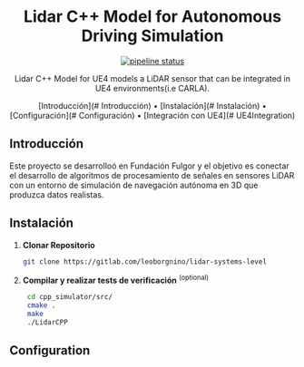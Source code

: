 <!-- markdownlint-configure-file {
  "MD013": {
    "code_blocks": false,
    "tables": false
  },
  "MD033": false,
  "MD041": false
} -->

<div align="center">

# Lidar C++ Model for Autonomous Driving Simulation

[![pipeline status](https://gitlab.com/leoborgnino/lidar-pcm/badges/master/pipeline.svg)](https://gitlab.com/leoborgnino/lidar-pcm/-/commits/master)

Lidar C++ Model for UE4 models a LiDAR sensor that can be integrated in UE4 environments(i.e CARLA).

[Introducción](# Introducción) •
[Instalación](# Instalación) •
[Configuración](# Configuración) •
[Integración con UE4](# UE4Integration)

</div>

## Introducción

Este proyecto se desarrolloó en Fundación Fulgor y el objetivo es conectar el desarrollo de algoritmos de procesamiento de señales en sensores LiDAR con un entorno de simulación de navegación autónoma en 3D que produzca datos realistas.


## Instalación



1. **Clonar Repositorio**

   ```bash 
   git clone https://gitlab.com/leoborgnino/lidar-systems-level
   ```
  
2. **Compilar y realizar tests de verificación** <sup>(optional)</sup>

   ```bash
    cd cpp_simulator/src/
    cmake .
    make 
    ./LidarCPP
    ```

## Configuration

[releases]: https://gitlab.com/leoborgnino/lidar-pcm/releases
